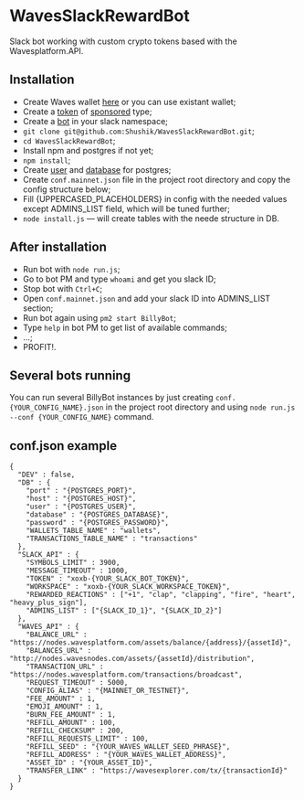 # WavesSlackRewardBot

Slack bot working with custom crypto tokens based with the Wavesplatform.API.

## Installation

* Create Waves wallet [here](https://client.wavesplatform.com) or you can use existant wallet;
* Create a [token](https://docs.wavesplatform.com/en/waves-client/assets-management/issue-an-asset.html) of [sponsored](https://docs.wavesplatform.com/en/waves-client/assets-management/sponsored-transaction.html) type;
* Create a [bot](https://get.slack.help/hc/en-us/articles/115005265703-Create-a-bot-for-your-workspace) in your slack namespace;
* `git clone git@github.com:Shushik/WavesSlackRewardBot.git`;
* `cd WavesSlackRewardBot`;
* Install npm and postgres if not yet;
* `npm install`;
* Create [user](https://www.postgresql.org/docs/9.5/sql-createuser.html) and [database](https://www.postgresql.org/docs/9.1/sql-createdatabase.html) for postgres;
* Create `conf.mainnet.json` file in the project root directory and copy the config structure below;
* Fill {UPPERCASED_PLACEHOLDERS} in config with the needed values except ADMINS_LIST field, which will be tuned further;
* `node install.js` — will create tables with the neede structure in DB.

## After installation

* Run bot with `node run.js`;
* Go to bot PM and type `whoami` and get you slack ID;
* Stop bot with `Ctrl+C`;
* Open `conf.mainnet.json` and add your slack ID into ADMINS_LIST section;
* Run bot again using `pm2 start BillyBot`;
* Type `help` in bot PM to get list of available commands;
* ...;
* PROFIT!.

## Several bots running

You can run several BillyBot instances by just creating `conf.{YOUR_CONFIG_NAME}.json` in the project root directory and using `node run.js --conf {YOUR_CONFIG_NAME}` command.

## conf.json example

```
{
  "DEV" : false,
  "DB" : {
    "port" : "{POSTGRES_PORT}",
    "host" : "{POSTGRES_HOST}",
    "user" : "{POSTGRES_USER}",
    "database" : "{POSTGRES_DATABASE}",
    "password" : "{POSTGRES_PASSWORD}",
    "WALLETS_TABLE_NAME" : "wallets",
    "TRANSACTIONS_TABLE_NAME" : "transactions"
  },
  "SLACK_API" : {
    "SYMBOLS_LIMIT" : 3900,
    "MESSAGE_TIMEOUT" : 1000,
    "TOKEN" : "xoxb-{YOUR_SLACK_BOT_TOKEN}",
    "WORKSPACE" : "xoxb-{YOUR_SLACK_WORKSPACE_TOKEN}",
    "REWARDED_REACTIONS" : ["+1", "clap", "clapping", "fire", "heart", "heavy_plus_sign"],
    "ADMINS_LIST" : ["{SLACK_ID_1}", "{SLACK_ID_2}"]
  },
  "WAVES_API" : {
    "BALANCE_URL" : "https://nodes.wavesplatform.com/assets/balance/{address}/{assetId}",
    "BALANCES_URL" : "http://nodes.wavesnodes.com/assets/{assetId}/distribution",
    "TRANSACTION_URL" : "https://nodes.wavesplatform.com/transactions/broadcast",
    "REQUEST_TIMEOUT" : 5000,
    "CONFIG_ALIAS" : "{MAINNET_OR_TESTNET}",
    "FEE_AMOUNT" : 1,
    "EMOJI_AMOUNT" : 1,
    "BURN_FEE_AMOUNT" : 1,
    "REFILL_AMOUNT" : 100,
    "REFILL_CHECKSUM" : 200,
    "REFILL_REQUESTS_LIMIT" : 100,
    "REFILL_SEED" : "{YOUR_WAVES_WALLET_SEED_PHRASE}",
    "REFILL_ADDRESS" : "{YOUR_WAVES_WALLET_ADDRESS}",
    "ASSET_ID" : "{YOUR_ASSET_ID}",
    "TRANSFER_LINK" : "https://wavesexplorer.com/tx/{transactionId}"
  }
}
```
